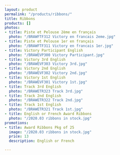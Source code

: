 ```yaml
---
layout: product
permalink: "/products/ribbons/"
title: Ribbons
products: []
photos:
- title: Piste et Pelouse 2ème en français
  photo: "/BRAWFTF312 Victory en francais 2eme.jpg"
- title: Piste et Pelouse 1er en français
  photo: "/BRAWFTF311 Victory en francais 1er.jpg"
- title: Victory Participant English
  photo: "/BRAWEVP300 Victory Participant.jpg"
- title: Victory 3rd English
  photo: "/BRAWEVF303 Victory 3rd.jpg"
- title: Victory 2nd English
  photo: "/BRAWEVF302 Victory 2nd.jpg"
- title: Victory 1st English
  photo: "/BRAWEVF301 Victory 1st.jpg"
- title: Track 3rd English
  photo: "/BRAWETR323 Track 3rd.jpg"
- title: Track 2nd English
  photo: "/BRAWETR322 Track 2nd.jpg"
- title: Track 1st English
  photo: "/BRAWETR321 Track 1st.jpg"
- title: English or French Award Ribbons
  photo: "/2020.03 ribbons in stock.jpg"
promotions:
- title: Award Ribbons Pkg of 25
  image: "/2020.03 ribbons in stock.jpg"
  price: 13
  description: English or French

---
```

